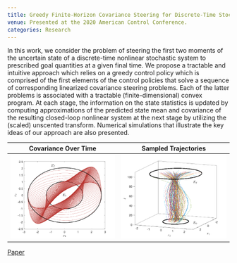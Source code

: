 ```yaml
---
title: Greedy Finite-Horizon Covariance Steering for Discrete-Time Stochastic Nonlinear Systems Based on the Unscented Transform
venue: Presented at the 2020 American Control Conference.
categories: Research
---
```


In this work, we consider the problem of steering the first two moments of the uncertain state of a discrete-time nonlinear stochastic system to prescribed goal quantities at a given final time. We propose a tractable and intuitive approach which relies on a greedy control policy which is comprised of the first elements of the control policies that solve a sequence of corresponding linearized covariance steering problems. Each of the latter problems is associated with a tractable (finite-dimensional) convex program. At each stage, the information on the state statistics is updated by computing approximations of the predicted state mean and covariance of the resulting closed-loop nonlinear system at the next stage by utilizing the (scaled) unscented transform. Numerical simulations that illustrate the key ideas of our approach are also presented.

Covariance Over Time   |  Sampled Trajectories
:-------------------------:|:-------------------------:
![](/docs/greedy_covariance_2d.png)  |  ![](/docs/greedy_covariance_trajectories_3d.png)

[Paper](https://arxiv.org/pdf/2003.03679.pdf)
